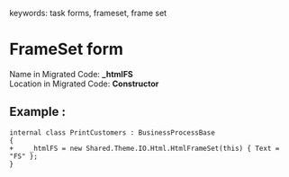 ﻿keywords: task forms, frameset, frame set

# FrameSet form

Name in Migrated Code: **_htmlFS**  
Location in Migrated Code: **Constructor**  

## Example :
```csdiff
internal class PrintCustomers : BusinessProcessBase 
{
+    _htmlFS = new Shared.Theme.IO.Html.HtmlFrameSet(this) { Text = "FS" };
}
```

